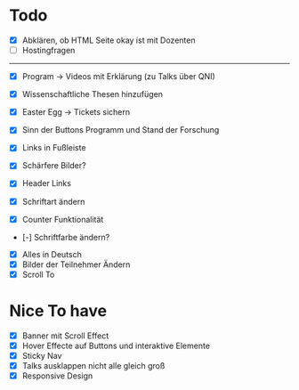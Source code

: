 # Todo
- [x] Abklären, ob HTML Seite okay ist mit Dozenten
- [ ] Hostingfragen

---

- [x] Program -> Videos mit Erklärung (zu Talks über QNI)
- [x] Wissenschaftliche Thesen hinzufügen 
- [x] Easter Egg -> Tickets sichern

- [x] Sinn der Buttons Programm und Stand der Forschung
- [x] Links in Fußleiste
- [x] Schärfere Bilder?
- [x] Header Links

- [x] Schriftart ändern
- [x] Counter Funktionalität
- [-] Schriftfarbe ändern?
- [X] Alles in Deutsch
- [X] Bilder der Teilnehmer Ändern
- [X] Scroll To

# Nice To have
- [x] Banner mit Scroll Effect
- [x] Hover Effecte auf Buttons und interaktive Elemente
- [x] Sticky Nav
- [x] Talks ausklappen nicht alle gleich groß
- [x] Responsive Design
